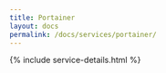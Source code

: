 ```yaml
---
title: Portainer
layout: docs
permalink: /docs/services/portainer/
---
```


{% include service-details.html %}
